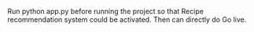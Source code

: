 Run python app.py before running the project so that Recipe recommendation system could be activated.
Then can directly do Go live.
